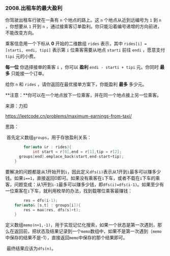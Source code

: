 ### 2008.出租车的最大盈利

你驾驶出租车行驶在一条有 `n` 个地点的路上。这 `n` 个地点从近到远编号为 `1` 到 `n` ，你想要从 `1` 开到 `n` ，通过接乘客订单盈利。你只能沿着编号递增的方向前进，不能改变方向。

乘客信息用一个下标从 **0** 开始的二维数组 `rides` 表示，其中 `rides[i] = [starti, endi, tipi]` 表示第 `i` 位乘客需要从地点 `starti` 前往 `endi` ，愿意支付 `tipi` 元的小费。

**每一位** 你选择接单的乘客 `i` ，你可以 **盈利** `endi - starti + tipi` 元。你同时 **最多** 只能接一个订单。

给你 `n` 和 `rides` ，请你返回在最优接单方案下，你能盈利 **最多** 多少元。

**注意：**你可以在一个地点放下一位乘客，并在同一个地点接上另一位乘客。

来源：力扣

https://leetcode.cn/problems/maximum-earnings-from-taxi/



思路：

​	首先定义数组`groups`，用于存放盈利关系：

```c
		for(auto &r : rides){
			int start = r[0],end = r[1],tip = r[2];
      groups[end].emplace_back(start,end-start+tip);
    }
```

​	要解决的问题都是从1开始开到`i`，因此定义`dfs(i)`表示从1开到`i`最多可以赚多少钱。如果`i==1`，直接返回0即可。如果没有乘客在`i`下车，或者不载在`i`下车的乘客，问题变成：从1开到`i-1`最多可以赚多少钱，即`dfs(i)=dfs(i-1)`。如果至少有一位乘客在`i`下车，就利用枚举的办法，找到载哪位乘客最赚钱：

```c
		res = dfs(i-1);
    for(auto& [s,t] : groups[i]){
    	res = max(res, dfs(s)+t);
    }
```

​	定义数组`memo(n+1,-1)`，用于实现记忆化搜索，如果一个状态是第一次遇到，那么在返回前，把状态及结果记录到一个`memo`数组中，如果不是第一次遇到（`memo`中保存的结果不是-1），直接返回`memo`中保存的那个结果即可。

​		最终结果应该为`dfs(n)`。

​	

​	